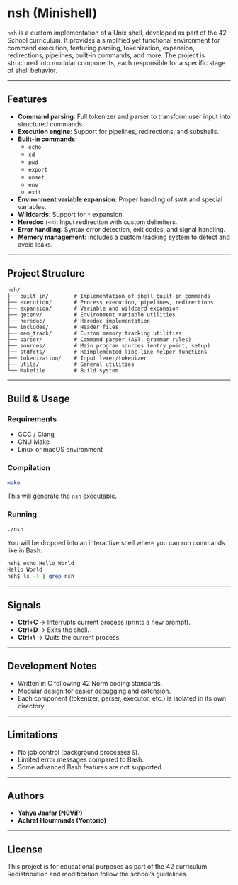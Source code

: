 # nsh (Minishell)

`nsh` is a custom implementation of a Unix shell, developed as part of the 42 School curriculum. It provides a simplified yet functional environment for command execution, featuring parsing, tokenization, expansion, redirections, pipelines, built-in commands, and more. The project is structured into modular components, each responsible for a specific stage of shell behavior.

---

## Features

- **Command parsing**: Full tokenizer and parser to transform user input into structured commands.
- **Execution engine**: Support for pipelines, redirections, and subshells.
- **Built-in commands**:
  - `echo`
  - `cd`
  - `pwd`
  - `export`
  - `unset`
  - `env`
  - `exit`
- **Environment variable expansion**: Proper handling of `$VAR` and special variables.
- **Wildcards**: Support for `*` expansion.
- **Heredoc** (`<<`): Input redirection with custom delimiters.
- **Error handling**: Syntax error detection, exit codes, and signal handling.
- **Memory management**: Includes a custom tracking system to detect and avoid leaks.

---

## Project Structure

```
nsh/
├── built_in/        # Implementation of shell built-in commands
├── execution/       # Process execution, pipelines, redirections
├── expansion/       # Variable and wildcard expansion
├── getenv/          # Environment variable utilities
├── heredoc/         # Heredoc implementation
├── includes/        # Header files
├── mem_track/       # Custom memory tracking utilities
├── parser/          # Command parser (AST, grammar rules)
├── sources/         # Main program sources (entry point, setup)
├── stdfcts/         # Reimplemented libc-like helper functions
├── tokenization/    # Input lexer/tokenizer
├── utils/           # General utilities
└── Makefile         # Build system
```

---

## Build & Usage

### Requirements
- GCC / Clang
- GNU Make
- Linux or macOS environment

### Compilation
```sh
make
```
This will generate the `nsh` executable.

### Running
```sh
./nsh
```
You will be dropped into an interactive shell where you can run commands like in Bash:
```sh
nsh$ echo Hello World
Hello World
nsh$ ls -l | grep nsh
```

---

## Signals
- **Ctrl+C** → Interrupts current process (prints a new prompt).
- **Ctrl+D** → Exits the shell.
- **Ctrl+\\** → Quits the current process.

---

## Development Notes
- Written in C following 42 Norm coding standards.
- Modular design for easier debugging and extension.
- Each component (tokenizer, parser, executor, etc.) is isolated in its own directory.

---

## Limitations
- No job control (background processes `&`).
- Limited error messages compared to Bash.
- Some advanced Bash features are not supported.

---

## Authors
- **Yahya Jaafar (N0ViP)**
- **Achraf Hoummada (Yontorio)**

---

## License
This project is for educational purposes as part of the 42 curriculum. Redistribution and modification follow the school’s guidelines.

